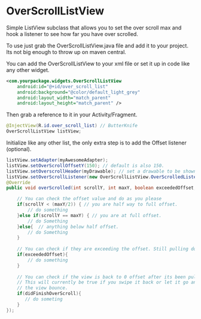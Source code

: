 OverScrollListView
==================

Simple ListView subclass that allows you to set the over scroll max and hook a listener to see how far you have over scrolled.

To use just grab the OverScrollListView.java file and add it to your project. Its not big enough to throw up on maven central.

You can add the OverScrollListView to your xml file or set it up in code like any other widget.

```xml
<com.yourpackage.widgets.OverScrollListView
    android:id="@+id/over_scroll_list"
    android:background="@color/default_light_grey"
    android:layout_width="match_parent"
    android:layout_height="match_parent" />
```

Then grab a reference to it in your Activity/Fragment.

```java
@InjectView(R.id.over_scroll_list) // ButterKnife
OverScrollListView listView;
```

Initialize like any other list, the only extra step is to add the Offset listener (optional). 

```java
listView.setAdapter(myAwesomeAdapter);
listView.setOverScrollOffsetY(150); // default is also 150.
listView.setOverscrollHeader(myDrawable); // set a drawable to be shown in the scroll offset area.
listView.setOverScrollListener(new OverScrollListView.OverScrolledListener() {
@Override
public void overScrolled(int scrollY, int maxY, boolean exceededOffset, boolean didFinishOverScroll) {

    // You can check the offset value and do as you please
    if(scrollY < (maxY/2)) { // you are half way to full offset.
        // do something
    }else if(scrollY == maxY) { // you are at full offset.
        // do Something
    }else{  // anything below half offset.
        // do Something
    } 
    
    // You can check if they are exceeding the offset. Still pulling down after full offset.
    if(exceededOffset){
        // do something
    }
    
    // You can check if the view is back to 0 offset after its been pulled.
    // This will currently be true if you swipe it back or let it go and let
    // the view bounce.
    if(didFinishOverScroll){
       // do someting
    }
});
```


